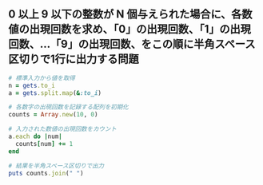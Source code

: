 ## 0 以上 9 以下の整数が N 個与えられた場合に、各数値の出現回数を求め、「0」の出現回数、「1」の出現回数、...「9」の出現回数、をこの順に半角スペース区切りで1行に出力する問題

```ruby
# 標準入力から値を取得
n = gets.to_i
a = gets.split.map(&:to_i)

# 各数字の出現回数を記録する配列を初期化
counts = Array.new(10, 0)

# 入力された数値の出現回数をカウント
a.each do |num|
  counts[num] += 1
end

# 結果を半角スペース区切りで出力
puts counts.join(" ")
```

